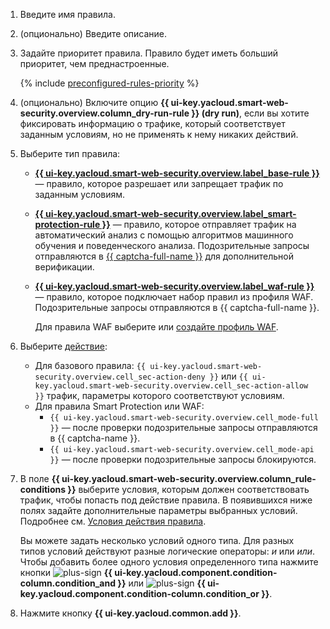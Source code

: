 1. Введите имя правила.
1. (опционально) Введите описание.
1. Задайте приоритет правила. Правило будет иметь больший приоритет, чем преднастроенные.

    {% include [preconfigured-rules-priority](./preconfigured-rules-priority.md) %}

1. (опционально) Включите опцию **{{ ui-key.yacloud.smart-web-security.overview.column_dry-run-rule }} (dry run)**, если вы хотите фиксировать информацию о трафике, который соответствует заданным условиям, но не применять к нему никаких действий.
1. Выберите тип правила:
    * [**{{ ui-key.yacloud.smart-web-security.overview.label_base-rule }}**](../../smartwebsecurity/concepts/rules.md#base-rules) — правило, которое разрешает или запрещает трафик по заданным условиям.
    * [**{{ ui-key.yacloud.smart-web-security.overview.label_smart-protection-rule }}**](../../smartwebsecurity/concepts/rules.md#smart-protection-rules) — правило, которое отправляет трафик на автоматический анализ с помощью алгоритмов машинного обучения и поведенческого анализа. Подозрительные запросы отправляются в [{{ captcha-full-name }}](../../smartcaptcha/) для дополнительной верификации.
    * [**{{ ui-key.yacloud.smart-web-security.overview.label_waf-rule }}**](../../smartwebsecurity/concepts/rules.md#waf-rules) — правило, которое подключает набор правил из профиля WAF. Подозрительные запросы отправляются в {{ captcha-full-name }}.
    
        Для правила WAF выберите или [создайте профиль WAF](../../smartwebsecurity/operations/waf-profile-create.md).
1. Выберите [действие](../../smartwebsecurity/concepts/rules.md#rule-action):
    * Для базового правила: `{{ ui-key.yacloud.smart-web-security.overview.cell_sec-action-deny }}` или `{{ ui-key.yacloud.smart-web-security.overview.cell_sec-action-allow }}` трафик, параметры которого соответствуют условиям.
    * Для правила Smart Protection или WAF:
      * `{{ ui-key.yacloud.smart-web-security.overview.cell_mode-full }}` — после проверки подозрительные запросы отправляются в {{ captcha-name }}.
      * `{{ ui-key.yacloud.smart-web-security.overview.cell_mode-api }}` — после проверки подозрительные запросы блокируются.
1. В поле **{{ ui-key.yacloud.smart-web-security.overview.column_rule-conditions }}** выберите условия, которым должен соответствовать трафик, чтобы попасть под действие правила. В появившихся ниже полях задайте дополнительные параметры выбранных условий. Подробнее см. [Условия действия правила](../../smartwebsecurity/concepts/conditions.md).
      
    Вы можете задать несколько условий одного типа. Для разных типов условий действуют разные логические операторы: _и_ или _или_. Чтобы добавить более одного условия определенного типа нажмите кнопки ![plus-sign](../../_assets/console-icons/plus.svg) **{{ ui-key.yacloud.component.condition-column.condition_and }}** или ![plus-sign](../../_assets/console-icons/plus.svg) **{{ ui-key.yacloud.component.condition-column.condition_or }}**.
1. Нажмите кнопку **{{ ui-key.yacloud.common.add }}**.